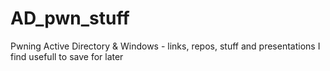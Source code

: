 # AD_pwn_stuff
Pwning Active Directory & Windows - links, repos, stuff and presentations I find usefull to save for later
